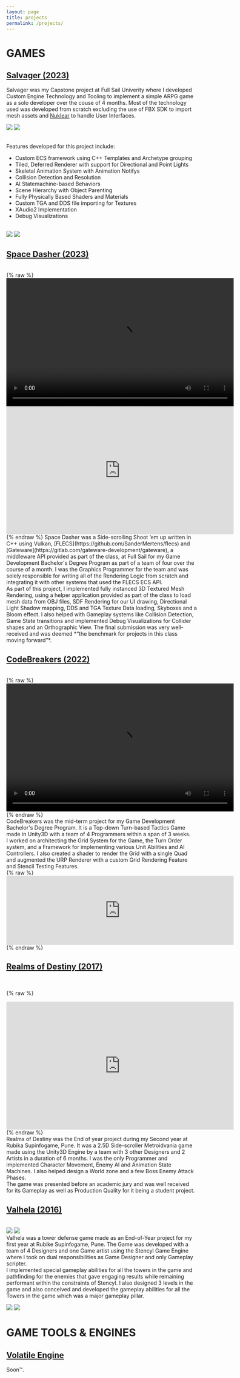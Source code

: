 ```yaml
---
layout: page
title: projects
permalink: /projects/
---
```

# GAMES

## <u>Salvager (2023)</u>
Salvager was my Capstone project at Full Sail Univerity where I developed Custom Engine Technology and Tooling to implement a simple ARPG game as a solo developer over the couse of 4 months. Most of the technology used was developed from scratch excluding the use of FBX SDK to import mesh assets and [Nuklear](https://github.com/Immediate-Mode-UI/Nuklear) to handle User Interfaces.

![](/assets/projects/Salvager_GameStart.png) ![](/assets/projects/Salvager_Combat.png)

<br>Features developed for this project include:<br>
 - Custom ECS framework using C++ Templates and Archetype grouping
 - Tiled, Deferred Renderer with support for Directional and Point Lights
 - Skeletal Animation System with Animation Notifys
 - Collision Detection and Resolution
 - AI Statemachine-based Behaviors
 - Scene Hierarchy with Object Parenting
 - Fully Physically Based Shaders and Materials
 - Custom TGA and DDS file importing for Textures
 - XAudio2 Implementation
 - Debug Visualizations

<br>![](/assets/projects/Salvager_Debug.png) ![](/assets/projects/Salvager_FreeCam.png)

## <u>Space Dasher (2023)</u>
<br>
{% raw %}
<div style="text-align: center;">
<video width="600" height="337.5" controls>
<source src="https://github.com/sreetunks/website/raw/refs/heads/main/assets/projects/Space_Dasher_Preview.mp4" type="video/mp4">
</video>
<iframe width="600" height="337.5" src="https://www.youtube.com/embed/At0d2aB6zYA?rel=0;autoplay=0;modestbranding=1;fs=0" title="Space Dasher by Yell Games" frameborder="0" allow="accelerometer; encrypted-media; gyroscope"></iframe>
</div>
{% endraw %}
Space Dasher was a Side-scrolling Shoot ‘em up written in C++ using Vulkan, [FLECS](https://github.com/SanderMertens/flecs) and [Gateware](https://gitlab.com/gateware-development/gateware), a middleware API provided as part of the class, at Full Sail for my Game Development Bachelor's Degree Program as part of a team of four over the course of a month. I was the Graphics Programmer for the team and was solely responsible for writing all of the Rendering Logic from scratch and integrating it with other systems that used the FLECS ECS API.
<br>As part of this project, I implemented fully instanced 3D Textured Mesh Rendering, using a helper application provided as part of the class to load mesh data from OBJ files, SDF Rendering for our UI drawing, Directional Light Shadow mapping, DDS and TGA Texture Data loading, Skyboxes and a Bloom effect. I also helped with Gameplay systems like Collision Detection, Game State transitions and implemented Debug Visualizations for Collider shapes and an Orthographic View. The final submission was very well-received and was deemed *“the benchmark for projects in this class moving forward”*.

## <u>CodeBreakers (2022)</u>
<br>
{% raw %}
<div style="text-align: center;">
<video width="600" height="337.5" controls>
<source src="https://github.com/sreetunks/website/raw/refs/heads/main/assets/projects/Code_Breakers_Preview.mp4" type="video/mp4">
</video>
</div>
{% endraw %}
<br>CodeBreakers was the mid-term project for my Game Development Bachelor's Degree Program. It is a Top-down Turn-based Tactics Game made in Unity3D with a team of 4 Programmers within a span of 3 weeks.
<br>I worked on architecting the Grid System for the Game, the Turn Order system, and a Framework for implementing various Unit Abilities and AI Controllers. I also created a shader to render the Grid with a single Quad and augmented the URP Renderer with a custom Grid Rendering Feature and Stencil Testing Features.
<br>
{% raw %}
<div style="text-align: center;">
<iframe height="181.5" frameborder="0" src="https://itch.io/embed/1697301" width="600"><a href="https://sreetunks.itch.io/code-breakers">Code Breakers by sreetunks, Tee97, RuKira</a></iframe>
</div>
{% endraw %}

## <u>Realms of Destiny (2017)</u>
<br>

{% raw %}
<div style="text-align: center;">
<iframe width="600" height="337.5" src="https://www.youtube.com/embed/h38T1eN82D0?rel=0;autoplay=0;modestbranding=1;fs=0" title="Realms of Destiny by Half-Lens" frameborder="0" allow="accelerometer; encrypted-media; gyroscope"></iframe>
</div>
{% endraw %}
<br>
Realms of Destiny was the End of year project during my Second year at Rubika Supinfogame, Pune. It was a 2.5D Side-scroller Metroidvania game made using the Unity3D Engine by a team with 3 other Designers and 2 Artists in a duration of 6 months. I was the only Programmer and implemented Character Movement, Enemy AI and Animation State Machines. I also helped design a World zone and a few Boss Enemy Attack Phases.
<br>The game was presented before an academic jury and was well received for its Gameplay as well as Production Quality for it being a student project.

## <u>Valhela (2016)</u>
<br>![](/assets/projects/valhela_1.png)    ![](/assets/projects/valhela_2.png)<br>
Valhela was a tower defense game made as an End-of-Year project for my first year at Rubike Supinfogame, Pune.
The Game was developed with a team of 4 Designers and one Game artist using the Stencyl Game Engine where I took on dual responsibilities as Game Designer and only Gameplay scripter.
<br>I implemented special gameplay abilities for all the towers in the game and pathfinding for the enemies that gave engaging results while remaining performant within the constraints of Stencyl. I also designed 3 levels in the game and also conceived and developed the gameplay abilities for all the Towers in the game which was a major gameplay pillar.
<br>


![](/assets/projects/valhela_3.png)    ![](/assets/projects/valhela_4.png)

# GAME TOOLS & ENGINES
## <u>Volatile Engine</u>
Soon™.
